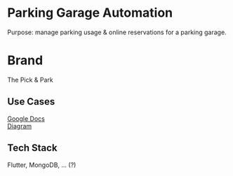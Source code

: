 # Parking Garage Automation
Purpose: manage parking usage & online reservations for a parking garage.

# Brand
The Pick & Park

## Use Cases
[Google Docs](https://docs.google.com/document/d/1wQOWV-g5EWTjxiyPAfx74SzeqXMMYuInjmjYtLS8ANQ/edit?usp=sharing) <br>
[Diagram](https://app.diagrams.net/#G1oU7E9lromlhQ5LHvfqC3gnmvNDWBmT8U#%7B%22pageId%22%3A%22w7OvtNbyIaEWp59bcdeI%22%7D)


## Tech Stack
Flutter, MongoDB, ... (?)
